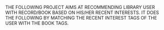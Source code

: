 THE FOLLOWING PROJECT AIMS AT RECOMMENDING LIBRARY USER WITH RECORD/BOOK BASED ON HIS/HER RECENT INTERESTS. IT DOES THE FOLLOWING BY MATCHING THE RECENT INTEREST TAGS OF THE USER WITH THE BOOK TAGS.
